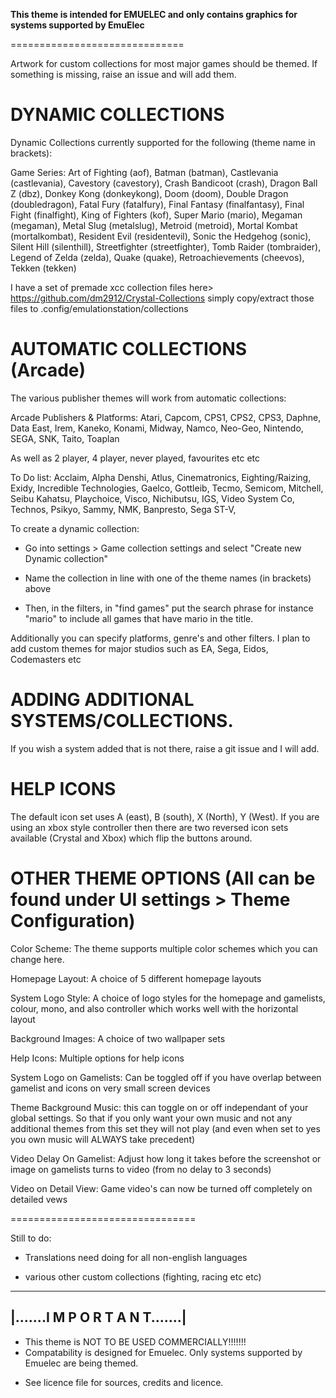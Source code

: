 **This theme is intended for EMUELEC and only contains graphics for systems supported by EmuElec**

==============================

Artwork for custom collections for most major games should be themed. If something is missing, raise an issue and will add them.

DYNAMIC COLLECTIONS
===================

Dynamic Collections currently supported for the following (theme name in brackets): 

Game Series: Art of Fighting (aof), Batman (batman), Castlevania (castlevania), Cavestory (cavestory), Crash Bandicoot (crash), Dragon Ball Z (dbz), Donkey Kong (donkeykong), Doom (doom), Double Dragon (doubledragon), Fatal Fury (fatalfury), Final Fantasy (finalfantasy), Final Fight (finalfight),  King of Fighters (kof), Super Mario (mario), Megaman (megaman), Metal Slug (metalslug), Metroid (metroid), Mortal Kombat (mortalkombat), Resident Evil (residentevil), Sonic the Hedgehog (sonic), Silent Hill (silenthill), Streetfighter (streetfighter), Tomb Raider (tombraider), Legend of Zelda (zelda), Quake (quake), Retroachievements (cheevos), Tekken (tekken)

I have a set of premade xcc collection files here> https://github.com/dm2912/Crystal-Collections simply copy/extract those files to .config/emulationstation/collections

AUTOMATIC COLLECTIONS (Arcade)
==============================

The various publisher themes will work from automatic collections:

Arcade Publishers & Platforms: Atari, Capcom, CPS1, CPS2, CPS3, Daphne, Data East, Irem, Kaneko, Konami, Midway, Namco, Neo-Geo, Nintendo, SEGA, SNK, Taito, Toaplan


As well as 2 player, 4 player, never played, favourites etc etc

To Do list: Acclaim, Alpha Denshi, Atlus, Cinematronics, Eighting/Raizing, Exidy, Incredible Technologies, Gaelco, Gottleib, Tecmo, Semicom, Mitchell, Seibu Kahatsu, Playchoice, Visco, Nichibutsu, IGS, Video System Co, Technos, Psikyo, Sammy, NMK, Banpresto, Sega ST-V, 



To create a dynamic collection:

+ Go into settings > Game collection settings and select "Create new Dynamic collection"

+ Name the collection in line with one of the theme names (in brackets) above

+ Then, in the filters, in "find games" put the search phrase for instance "mario" to include all games that have mario in the title. 

Additionally you can specify platforms, genre's and other filters. I plan to add custom themes for major studios such as EA, Sega, Eidos, Codemasters etc


ADDING ADDITIONAL SYSTEMS/COLLECTIONS. 
======================================

If you wish a system added that is not there, raise a git issue and I will add.

HELP ICONS
==========

The default icon set uses A (east), B (south), X (North), Y (West). If you are using an xbox style controller then there are two reversed icon sets available (Crystal and Xbox) which flip the buttons around. 

OTHER THEME OPTIONS (All can be found under UI settings > Theme Configuration)
===================

Color Scheme: The theme supports multiple color schemes which you can change here.

Homepage Layout: A choice of 5 different homepage layouts

System Logo Style: A choice of logo styles for the homepage and gamelists, colour, mono, and also controller which works well with the horizontal layout

Background Images: A choice of two wallpaper sets

Help Icons: Multiple options for help icons

System Logo on Gamelists: Can be toggled off if you have overlap between gamelist and icons on very small screen devices

Theme Background Music: this can toggle on or off independant of your global settings. So that if you only want your own music and not any additional themes from this set they will not play (and even when set to  yes you own music will ALWAYS take precedent)

Video Delay On Gamelist: Adjust how long it takes before the screenshot or image on gamelists turns to video (from no delay to 3 seconds) 

Video on Detail View: Game video's can now be turned off completely on detailed vews


================================

Still to do:

+ Translations need doing for all non-english languages

+ various other custom collections (fighting, racing etc etc)


--------------------------------------------------------------
|.......I M P O R T A N T.......|
--------------------------------------------------------------

* This theme is NOT TO BE USED COMMERCIALLY!!!!!!!
* Compatability is designed for Emuelec. Only systems supported by Emuelec are being themed. 
+ See licence file for sources, credits and licence. 
